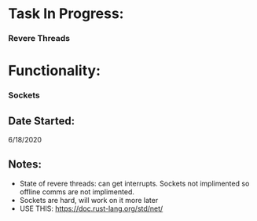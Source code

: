 # Task In Progress:
### Revere Threads


# Functionality:
### Sockets

## Date Started:
6/18/2020

## Notes:

- State of revere threads: can get interrupts. Sockets not implimented so offline comms are not implimented.
- Sockets are hard, will work on it more later
- USE THIS: https://doc.rust-lang.org/std/net/